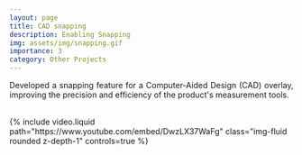 ```yaml
---
layout: page
title: CAD snapping
description: Enabling Snapping
img: assets/img/snapping.gif
importance: 3
category: Other Projects
---
```


<div style="text-align: justify;">

Developed a snapping feature for a Computer-Aided Design (CAD) overlay, improving the precision and efficiency of the product's measurement tools.<br><br>

</div>

<div class="row">
    <div class="col-xl mt-3 mt-md-0">
        <div class="embed-responsive embed-responsive-16by9">
            {% include video.liquid path="https://www.youtube.com/embed/DwzLX37WaFg" class="img-fluid rounded z-depth-1" controls=true %}
        </div>
    </div>
</div>
